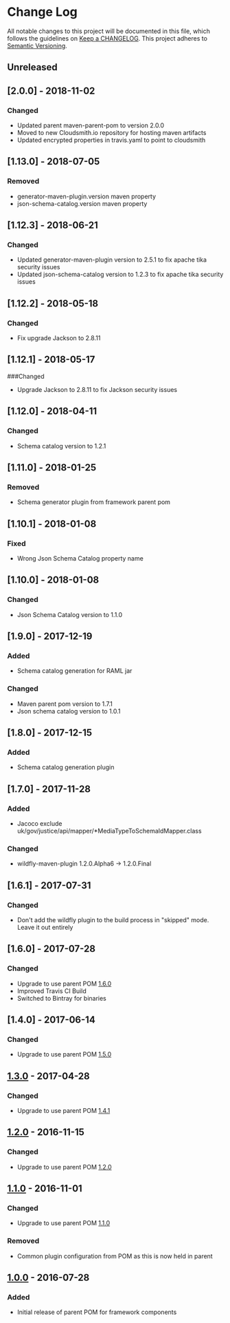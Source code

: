 # Change Log
All notable changes to this project will be documented in this file, which follows the guidelines
on [Keep a CHANGELOG](http://keepachangelog.com/). This project adheres to
[Semantic Versioning](http://semver.org/).

## Unreleased

## [2.0.0] - 2018-11-02
### Changed
- Updated parent maven-parent-pom to version 2.0.0
- Moved to new Cloudsmith.io repository for hosting maven artifacts
- Updated encrypted properties in travis.yaml to point to cloudsmith

## [1.13.0] - 2018-07-05
### Removed
- generator-maven-plugin.version maven property
- json-schema-catalog.version maven property

## [1.12.3] - 2018-06-21
### Changed
- Updated generator-maven-plugin version to 2.5.1 to fix apache tika security issues
- Updated json-schema-catalog version to 1.2.3 to fix apache tika security issues

## [1.12.2] - 2018-05-18
### Changed
- Fix upgrade Jackson to 2.8.11

## [1.12.1] - 2018-05-17
###Changed
- Upgrade Jackson to 2.8.11 to fix Jackson security issues 

## [1.12.0] - 2018-04-11
### Changed
- Schema catalog version to 1.2.1

## [1.11.0] - 2018-01-25
### Removed
- Schema generator plugin from framework parent pom

## [1.10.1] - 2018-01-08
### Fixed
- Wrong Json Schema Catalog property name 

## [1.10.0] - 2018-01-08 
### Changed
- Json Schema Catalog version to 1.1.0

## [1.9.0] - 2017-12-19
### Added
- Schema catalog generation for RAML jar

### Changed
- Maven parent pom version to 1.7.1
- Json schema catalog version to 1.0.1

## [1.8.0] - 2017-12-15
### Added
- Schema catalog generation plugin

## [1.7.0] - 2017-11-28
### Added
- Jacoco exclude uk/gov/justice/api/mapper/*MediaTypeToSchemaIdMapper.class

### Changed
 - wildfly-maven-plugin 1.2.0.Alpha6 -> 1.2.0.Final

## [1.6.1] - 2017-07-31
### Changed
 - Don't add the wildfly plugin to the build process in "skipped" mode. Leave it out entirely

## [1.6.0] - 2017-07-28
### Changed
 - Upgrade to use parent POM [1.6.0](https://github.com/CJSCommonPlatform/maven-parent-pom/releases/tag/release-1.6.0)
 - Improved Travis CI Build
 - Switched to Bintray for binaries

## [1.4.0] - 2017-06-14
### Changed
 - Upgrade to use parent POM [1.5.0](https://github.com/CJSCommonPlatform/maven-parent-pom/releases/tag/release-1.5.0)

## [1.3.0] - 2017-04-28

### Changed
 - Upgrade to use parent POM [1.4.1](https://github.com/CJSCommonPlatform/maven-parent-pom/releases/tag/release-1.4.1)

## [1.2.0] - 2016-11-15

### Changed
 - Upgrade to use parent POM [1.2.0](https://github.com/CJSCommonPlatform/maven-parent-pom/releases/tag/release-1.2.0)

## [1.1.0] - 2016-11-01

### Changed
 - Upgrade to use parent POM [1.1.0](https://github.com/CJSCommonPlatform/maven-parent-pom/releases/tag/release-1.1.0)

### Removed
 - Common plugin configuration from POM as this is now held in parent

## [1.0.0] - 2016-07-28

### Added

- Initial release of parent POM for framework components

[Unreleased]: https://github.com/CJSCommonPlatform/maven-framework-parent-pom/compare/release-1.3.0...HEAD
[1.3.0]: https://github.com/CJSCommonPlatform/maven-framework-parent-pom/compare/release-1.2.0...release-1.3.0
[1.2.0]: https://github.com/CJSCommonPlatform/maven-framework-parent-pom/compare/release-1.1.0...release-1.2.0
[1.1.0]: https://github.com/CJSCommonPlatform/maven-framework-parent-pom/compare/release-1.0.0...release-1.1.0
[1.0.0]: https://github.com/CJSCommonPlatform/maven-framework-parent-pom/commits/release-1.0.0

